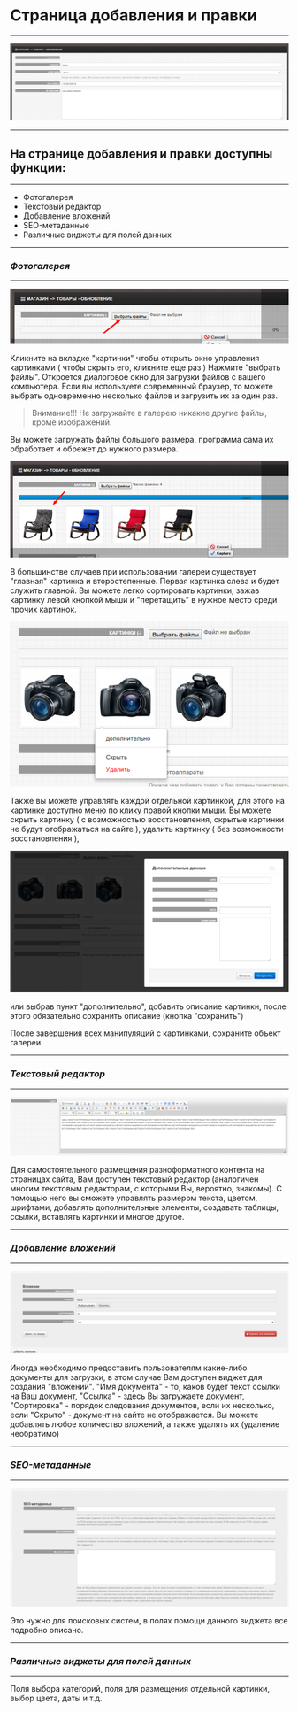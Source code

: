 Страница добавления и правки
==================
------------------
![shot](/static/dmn/markdown/im/crup1.png "")

------------------
На странице добавления и правки доступны функции:
------------------
------------------
- Фотогалерея
- Текстовый редактор
- Добавление вложений
- SEO-метаданные
- Различные виджеты для полей данных

------------------
### _Фотогалерея_
------------------
![auto](/static/dmn/markdown/im/crup2.png "")

Кликните на вкладке "картинки" чтобы открыть окно управления картинками ( чтобы скрыть его, кликните еще раз )
Нажмите "выбрать файлы". Откроется диалоговое окно для загрузки файлов с вашего компьютера. Если вы используете современный браузер, то можете выбрать одновременно несколько файлов и загрузить их за один раз.
> Внимание!!! Не загружайте в галерею никакие другие файлы, кроме изображений.

Вы можете загружать файлы большого размера, программа сама их обработает и обрежет до нужного размера.

![auto](/static/dmn/markdown/im/crup3.png "")

В большинстве случаев при использовании галереи существует "главная" картинка и второстепенные. Первая картинка слева и будет служить главной. Вы можете легко сортировать картинки, зажав картинку левой кнопкой мыши и "перетащить" в нужное место среди прочих картинок.

![auto](/static/dmn/markdown/im/crup4.png "")

Также вы можете управлять каждой отдельной картинкой, для этого на картинке доступно меню по клику правой кнопки мыши. Вы можете скрыть картинку ( с возможностью восстановления, скрытые картинки не будут отображаться на сайте ), удалить картинку ( без возможности восстановления ), 

![shot](/static/dmn/markdown/im/crup5.png "")

или выбрав пункт "дополнительно", добавить описание картинки, после этого обязательно сохранить описание (кнопка "сохранить")

После завершения всех манипуляций с картинками, сохраните объект галереи.

------------------
### _Текстовый редактор_
------------------
![shot](/static/dmn/markdown/im/crup6.png "")

Для самостоятельного размещения разноформатного контента на страницах сайта, Вам доступен текстовый редактор (аналогичен многим текстовым редакторам, с которыми Вы, вероятно, знакомы). С помощью него вы сможете управлять размером текста, цветом, шрифтами, добавлять дополнительные элементы, создавать таблицы, ссылки, вставлять картинки и многое другое.

------------------
### _Добавление вложений_
------------------
![shot](/static/dmn/markdown/im/crup7.png "")

Иногда необходимо предоставить пользователям какие-либо документы для загрузки, в этом случае Вам доступен виджет для создания "вложений". "Имя документа" - то, каков будет текст ссылки на Ваш документ, "Ссылка" - здесь Вы загружаете документ, "Сортировка" - порядок следования документов, если их несколько, если "Скрыто" - документ на сайте не отображается. Вы можете добавлять любое количество вложений, а также удалять их (удаление необратимо)

------------------
### _SEO-метаданные_
------------------
![shot](/static/dmn/markdown/im/crup8.png "")

Это нужно для поисковых систем, в полях помощи данного виджета все подробно описано.

------------------
### _Различные виджеты для полей данных_
------------------
Поля выбора категорий, поля для размещения отдельной картинки, выбор цвета, даты и т.д. 
